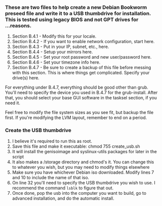 ### These are two files to help create a new Debian Bookworm preseed file and write it to a USB thumbdrive for installation.  This is tested using legacy BIOS and not GPT drives for ...reasons.

1. Section B.4.1 - Modify this for your locale.
2. Section B.4.2 - If you want to enable network configuration, start here.
3. Section B.4.3 - Put in your IP, subnet, etc., here.
4. Section B.4.4 - Setup your mirrors here.
5. Section B.4.5 - Set your root password and new user/password here.
6. Section B.4.6 - Set your timezone info here.
7. Section B.4.7 - Be sure to create a backup of this file before messing with this section.  This is where things get complicated.  Specify your drive(s) here.


For everything under B.4.7, everything should be good other than grub.  You'll need to specify the device you used in B.4.7 for the grub-install.  After that, you should select your base GUI software in the tasksel section, if you need it.

Feel free to modify the file system sizes as you see fit, but backup the file first.  If you're modifying the LVM layout, remember to end on a period.


### Create the USB thumbdrive

1. I believe it's required to run this as root. 
2. Save this file and make it executable:  chmod 755 create_usb.sh
3. It will install the genisoimage and syslinux-utils packages for later in the script
4. It also makes a /storage directory and chmod's it.  You can change this to whatever you wish, but you may need to modify things elsewhere
5. Make sure you have whichever Debian iso downloaded.  Modify lines 7 and 10 to include the name of that iso.
6. On line 32 you'll need to specify the USB thumbdrive you wish to use.  I recommend the command `lsblk` to figure that out.
7. Once done, pop the usb into the computer you want to build, go to advanced installation, and do the automatic install.

